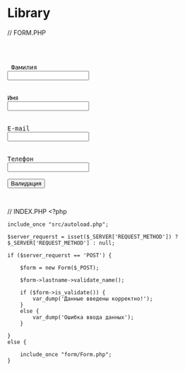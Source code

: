 # Library

// FORM.PHP
    <pre>
    <!DOCTYPE HTML>
    <html>
        <head>
            <title>Форма</title>
            <meta charset="utf-8" />
        </head>
        <body>
            <form method="POST" action="">
                <div>
                    <label for="lastname">Фамилия</label>
                    <input id="lastname" type="text" name="lastname" />
                </div>
                <div>
                    <label for="name">Имя</label>
                    <input id="name" type="text" name="name" />
                </div>
                <div>
                    <label for="email">E-mail</label>
                    <input id="email" type="text" name="email" />
                </div>
                <div>
                    <label for="phone">Телефон</label>
                    <input id="phone" type="tel" name="phone" />
                </div>
                <input type="submit" value="Валидация" />
            </form>
        </body>
    </html>
    </pre>

// INDEX.PHP
    <?php

    include_once "src/autoload.php";

    $server_requerst = isset($_SERVER['REQUEST_METHOD']) ? $_SERVER['REQUEST_METHOD'] : null;

    if ($server_requerst == 'POST') {

        $form = new Form($_POST);

        $form->lastname->validate_name();

        if ($form->is_validate()) {
            var_dump('Данные введены корректно!');
        }
        else {
            var_dump('Ошибка ввода данных');
        }

    }
    else {

        include_once "form/Form.php";
    }